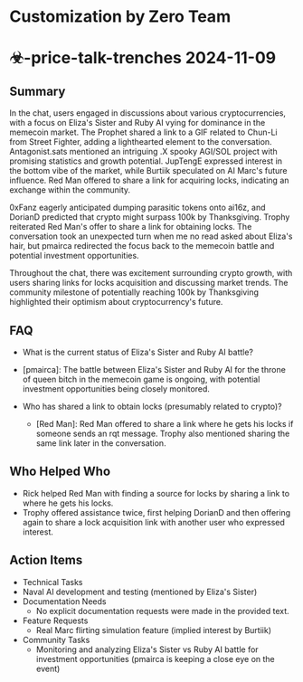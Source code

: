 # Customization by Zero Team

# ☣-price-talk-trenches 2024-11-09

## Summary
 In the chat, users engaged in discussions about various cryptocurrencies, with a focus on Eliza's Sister and Ruby AI vying for dominance in the memecoin market. The Prophet shared a link to a GIF related to Chun-Li from Street Fighter, adding a lighthearted element to the conversation. Antagonist.sats mentioned an intriguing .X spooky AGI/SOL project with promising statistics and growth potential. JupTengE expressed interest in the bottom vibe of the market, while Burtiik speculated on AI Marc's future influence. Red Man offered to share a link for acquiring locks, indicating an exchange within the community.

0xFanz eagerly anticipated dumping parasitic tokens onto ai16z, and DorianD predicted that crypto might surpass 100k by Thanksgiving. Trophy reiterated Red Man's offer to share a link for obtaining locks. The conversation took an unexpected turn when me no read asked about Eliza's hair, but pmairca redirected the focus back to the memecoin battle and potential investment opportunities.

Throughout the chat, there was excitement surrounding crypto growth, with users sharing links for locks acquisition and discussing market trends. The community milestone of potentially reaching 100k by Thanksgiving highlighted their optimism about cryptocurrency's future.

## FAQ
 - What is the current status of Eliza's Sister and Ruby AI battle?
  - [pmairca]: The battle between Eliza's Sister and Ruby AI for the throne of queen bitch in the memecoin game is ongoing, with potential investment opportunities being closely monitored.

- Who has shared a link to obtain locks (presumably related to crypto)?
  - [Red Man]: Red Man offered to share a link where he gets his locks if someone sends an rqt message. Trophy also mentioned sharing the same link later in the conversation.

## Who Helped Who
 - Rick helped Red Man with finding a source for locks by sharing a link to where he gets his locks.
- Trophy offered assistance twice, first helping DorianD and then offering again to share a lock acquisition link with another user who expressed interest.

## Action Items
 - Technical Tasks
  - Naval AI development and testing (mentioned by Eliza's Sister)
- Documentation Needs
  - No explicit documentation requests were made in the provided text.
- Feature Requests
  - Real Marc flirting simulation feature (implied interest by Burtiik)
- Community Tasks
  - Monitoring and analyzing Eliza's Sister vs Ruby AI battle for investment opportunities (pmairca is keeping a close eye on the event)

